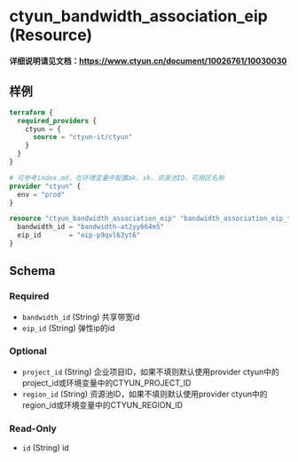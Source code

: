# ctyun_bandwidth_association_eip (Resource)
**详细说明请见文档：https://www.ctyun.cn/document/10026761/10030030**



## 样例

```terraform
terraform {
  required_providers {
    ctyun = {
      source = "ctyun-it/ctyun"
    }
  }
}

# 可参考index.md，在环境变量中配置ak、sk、资源池ID、可用区名称
provider "ctyun" {
  env = "prod"
}

resource "ctyun_bandwidth_association_eip" "bandwidth_association_eip_test" {
  bandwidth_id = "bandwidth-at2yy664m5"
  eip_id       = "eip-p9qvl63yt6"
}
```

<!-- schema generated by tfplugindocs -->
## Schema

### Required

- `bandwidth_id` (String) 共享带宽id
- `eip_id` (String) 弹性ip的id

### Optional

- `project_id` (String) 企业项目ID，如果不填则默认使用provider ctyun中的project_id或环境变量中的CTYUN_PROJECT_ID
- `region_id` (String) 资源池ID，如果不填则默认使用provider ctyun中的region_id或环境变量中的CTYUN_REGION_ID

### Read-Only

- `id` (String) id
